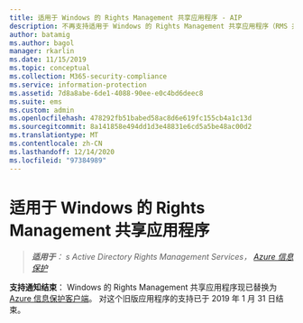 ```yaml
---
title: 适用于 Windows 的 Rights Management 共享应用程序 - AIP
description: 不再支持适用于 Windows 的 Rights Management 共享应用程序（RMS 共享应用）。
author: batamig
ms.author: bagol
manager: rkarlin
ms.date: 11/15/2019
ms.topic: conceptual
ms.collection: M365-security-compliance
ms.service: information-protection
ms.assetid: 7d8a8abe-6de1-4088-90ee-e0c4bd6deec8
ms.suite: ems
ms.custom: admin
ms.openlocfilehash: 478292fb51babed58ac8d6e619fc155cb4a1c13d
ms.sourcegitcommit: 8a141858e494dd1d3e48831e6cd5a5be48ac00d2
ms.translationtype: MT
ms.contentlocale: zh-CN
ms.lasthandoff: 12/14/2020
ms.locfileid: "97384989"
---
```

# <a name="rights-management-sharing-application-for-windows"></a>适用于 Windows 的 Rights Management 共享应用程序

>***适用于**： s Active Directory Rights Management Services， [Azure 信息保护](https://azure.microsoft.com/pricing/details/information-protection)*

**支持通知结束**： Windows 的 Rights Management 共享应用程序现已替换为 [Azure 信息保护客户端](aip-client.md)。 对这个旧版应用程序的支持已于 2019 年 1 月 31 日结束。
